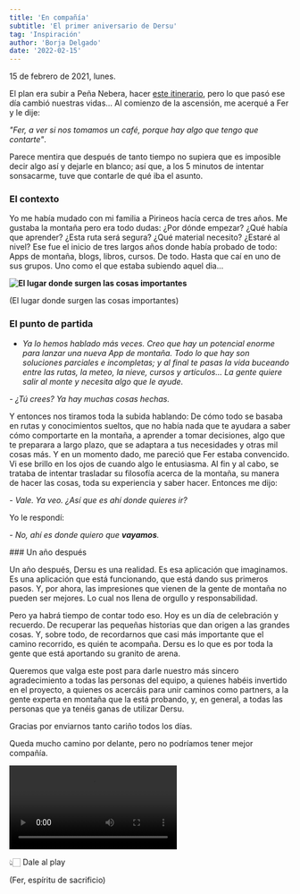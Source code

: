 ```yaml
---
title: 'En compañía'
subtitle: 'El primer aniversario de Dersu'
tag: 'Inspiración'
author: 'Borja Delgado'
date: '2022-02-15'
---
```


15 de febrero de 2021, lunes.

El plan era subir a Peña Nebera, hacer [este itinerario]( https://www.strava.com/activities/4791774863), pero lo que pasó ese día cambió nuestras vidas...
Al comienzo de la ascensión, me acerqué a Fer y le dije:

*"Fer, a ver si nos tomamos un café, porque hay algo que tengo que contarte"*.

Parece mentira que después de tanto tiempo no supiera que es imposible decir algo así y dejarle en blanco; así que, a los 5 minutos de intentar sonsacarme, tuve que contarle de qué iba el asunto.

### El contexto

Yo me había mudado con mi familia a Pirineos hacía cerca de tres años. Me gustaba la montaña pero era todo dudas: ¿Por dónde empezar? ¿Qué había que aprender? ¿Esta ruta será segura? ¿Qué material necesito? ¿Estaré al nivel?
Ese fue el inicio de tres largos años donde había probado de todo: Apps de montaña, blogs, libros, cursos. De todo. Hasta que caí en uno de sus grupos. Uno como el que estaba subiendo aquel dia...

**![El lugar donde surgen las cosas importantes](/images/posts/en-compania/01.jpg)**

(El lugar donde surgen las cosas importantes)

### El punto de partida

- *Ya lo hemos hablado más veces. Creo que hay un potencial enorme para lanzar una nueva App de montaña. Todo lo que hay son soluciones parciales e incompletas; y al final te pasas la vida buceando entre las rutas, la meteo, la nieve, cursos y artículos... La gente quiere salir al monte y necesita algo que le ayude.*

*- ¿Tú crees? Ya hay muchas cosas hechas.*

Y entonces nos tiramos toda la subida hablando: De cómo todo se basaba en rutas y conocimientos sueltos, que no había nada que te ayudara a saber cómo comportarte en la montaña, a aprender a tomar decisiones, algo que te preparara a largo plazo, que se adaptara a tus necesidades y otras mil cosas más.
Y en un momento dado, me pareció que Fer estaba convencido. Vi ese brillo en los ojos de cuando algo le entusiasma. Al fin y al cabo, se trataba de intentar trasladar su filosofía acerca de la montaña, su manera de hacer las cosas, toda su experiencia y saber hacer.
Entonces me dijo:

*- Vale. Ya veo. ¿Así que es ahí donde quieres ir?*

Yo le respondí:

*- No, ahí es donde quiero que **vayamos**.*

### Un año después

Un año después, Dersu es una realidad. Es esa aplicación que imaginamos. Es una aplicación que está funcionando, que está dando sus primeros pasos. Y, por ahora, las impresiones que vienen de la gente de montaña no pueden ser mejores. Lo cual nos llena de orgullo y responsabilidad.

Pero ya habrá tiempo de contar todo eso. Hoy es un día de celebración y recuerdo. De recuperar las pequeñas historias que dan origen a las grandes cosas. Y, sobre todo, de recordarnos que casi más importante que el camino recorrido, es quién te acompaña. Dersu es lo que es por toda la gente que está aportando su granito de arena.

Queremos que valga este post para darle nuestro más sincero agradecimiento a todas las personas del equipo, a quienes habéis  invertido en el proyecto, a quienes os acercáis para unir caminos como partners, a la gente experta en montaña que la está probando, y, en general, a todas las personas que ya tenéis ganas de utilizar Dersu.

Gracias por enviarnos tanto cariño todos los días.

Queda mucho camino por delante, pero no podríamos tener mejor compañía.

<video controls preload="auto">
  <source src="/images/posts/en-compania/video-01.mp4" type="video/mp4">
</video>

👆🏻 Dale al play

(Fer, espíritu de sacrificio)

